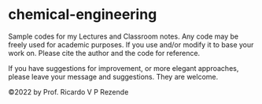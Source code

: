 # chemical-engineering
Sample codes for my Lectures and Classroom notes. 
Any code may be freely used for academic purposes. If you use and/or modify it to base your work on. Please cite the author and the code for reference.

If you have suggestions for improvement, or more elegant approaches, please leave your message and suggestions. They are welcome.

©2022 by Prof. Ricardo V P Rezende
